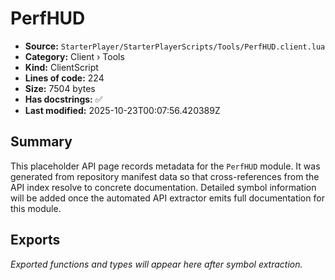 # PerfHUD

- **Source:** `StarterPlayer/StarterPlayerScripts/Tools/PerfHUD.client.lua`
- **Category:** Client › Tools
- **Kind:** ClientScript
- **Lines of code:** 224
- **Size:** 7504 bytes
- **Has docstrings:** ✅
- **Last modified:** 2025-10-23T00:07:56.420389Z

## Summary

This placeholder API page records metadata for the `PerfHUD` module. It was generated
from repository manifest data so that cross-references from the API index resolve to
concrete documentation. Detailed symbol information will be added once the automated
API extractor emits full documentation for this module.

## Exports

_Exported functions and types will appear here after symbol extraction._
